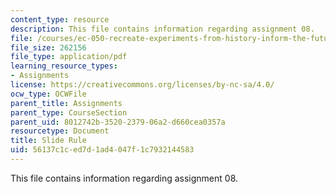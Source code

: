 ```yaml
---
content_type: resource
description: This file contains information regarding assignment 08.
file: /courses/ec-050-recreate-experiments-from-history-inform-the-future-from-the-past-galileo-january-iap-2010/56137c1ced7d1ad4047f1c7932144583_MITEC_050IAP10_assn08.pdf
file_size: 262156
file_type: application/pdf
learning_resource_types:
- Assignments
license: https://creativecommons.org/licenses/by-nc-sa/4.0/
ocw_type: OCWFile
parent_title: Assignments
parent_type: CourseSection
parent_uid: 8012742b-3520-2379-06a2-d660cea0357a
resourcetype: Document
title: Slide Rule
uid: 56137c1c-ed7d-1ad4-047f-1c7932144583
---
```

This file contains information regarding assignment 08.